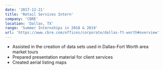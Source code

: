 ```yaml
---
date: '2017-12-21'
title: 'Retail Services Intern'
company: 'CBRE'
location: 'Dallas, TX'
range: 'Summer Internships in 2018 & 2019'
url: 'https://www.cbre.com/offices/corporate/dallas-ft-worth#overview'
---
```


- Assisted in the creation of data sets used in Dallas-Fort Worth area market tours
- Prepared presentation material for client services
- Created aerial listing maps

